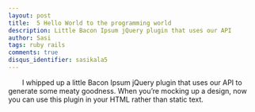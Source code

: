 ```yaml
---
layout: post
title:  5 Hello World to the programming world
description: Little Bacon Ipsum jQuery plugin that uses our API
author: Sasi
tags: ruby rails
comments: true
disqus_identifier: sasikala5
---
```


  &ensp;&ensp;&ensp;&ensp;I whipped up a little Bacon Ipsum jQuery plugin that uses our API to generate some meaty goodness.  When you’re mocking up a design, now you can use this plugin in your HTML rather than static text.